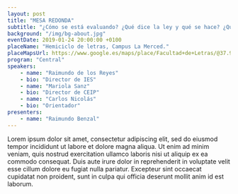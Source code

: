 ```yaml
---
layout: post
title: "MESA REDONDA"
subtitle: "¿Cómo se está evaluando? ¿Qué dice la ley y qué se hace? ¿Quién lo hace bien??"
background: "/img/bg-about.jpg"
eventDate: 2019-01-24 20:00:00 +0100
placeName: "Hemiciclo de letras, Campus La Merced."
placeMapsUrl: https://www.google.es/maps/place/Facultad+de+Letras/@37.988031,-1.1285388,17z/data=!3m1!4b1!4m5!3m4!1s0xd63821a11eb1df1:0x6eef2c7756be7e95!8m2!3d37.9880268!4d-1.1263501
program: "Central"
speakers:
    - name: "Raimundo de los Reyes"
    - bio: "Director de IES"
    - name: "Mariola Sanz"
    - bio: "Director de CEIP"
    - name: "Carlos Nicolás"
    - bio: "Orientador"
presenters:
    - name: "Raimundo Benzal"
---
```


Lorem ipsum dolor sit amet, consectetur adipiscing elit, sed do eiusmod tempor incididunt ut labore et dolore magna aliqua. Ut enim ad minim veniam, quis nostrud exercitation ullamco laboris nisi ut aliquip ex ea commodo consequat. Duis aute irure dolor in reprehenderit in voluptate velit esse cillum dolore eu fugiat nulla pariatur. Excepteur sint occaecat cupidatat non proident, sunt in culpa qui officia deserunt mollit anim id est laborum.